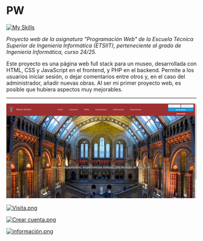 # PW

[![My Skills](https://skillicons.dev/icons?i=html,css,js,php,mysql)](https://skillicons.dev)

*Proyecto web de la asignatura "Programación Web" de la Escuela Técnica Superior de Ingeniería Informática (ETSIIT), perteneciente al grado de Ingeniería Informática, curso 24/25.*

Este proyecto es una página web full stack para un museo, desarrollada con HTML, CSS y JavaScript en el frontend, y PHP en el backend. Permite a los usuarios iniciar sesión, o dejar comentarios entre otros y, en el caso del administrador, añadir nuevas obras. Al ser mi primer proyecto web, es posible que hubiera aspectos muy mejorables.

---
![home.webp](https://raw.githubusercontent.com/pablorc-lab/PW/refs/heads/main/Captura.webp)

[![Visita.png](https://i.postimg.cc/NMtFBp2t/Captura.png)](https://postimg.cc/Z9f4LPLs)

[![Crear cuenta.png](https://i.postimg.cc/05J2Mgxf/Captura.png)](https://postimg.cc/G9d1V548)

[![información.png](https://i.postimg.cc/x1cyrTLQ/Captura.png)](https://postimg.cc/dhcTrFWN)
